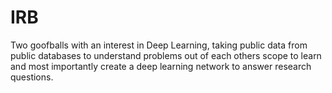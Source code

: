 # IRB
Two goofballs with an interest in Deep Learning, taking public data from public databases to understand problems out of each others scope to learn and most importantly create a deep learning network to answer research questions. 
